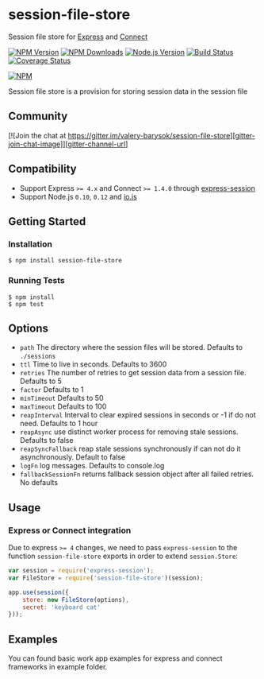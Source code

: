 # session-file-store

Session file store for [Express](http://expressjs.com/) and [Connect](https://github.com/senchalabs/connect)

[![NPM Version][npm-version-image]][npm-url]
[![NPM Downloads][npm-downloads-image]][npm-url]
[![Node.js Version][node-image]][node-url]
[![Build Status][travis-image]][travis-url]
[![Coverage Status][coveralls-image]][coveralls-url]

[![NPM](https://nodei.co/npm/session-file-store.png?downloads=true)][npm-url]

Session file store is a provision for storing session data in the session file

## Community

[![Join the chat at https://gitter.im/valery-barysok/session-file-store][gitter-join-chat-image]][gitter-channel-url]

## Compatibility

* Support Express `>= 4.x` and Connect `>= 1.4.0` through [express-session](https://github.com/expressjs/session)
* Support Node.js `0.10`, `0.12` and [io.js](https://iojs.org)

## Getting Started

### Installation

    $ npm install session-file-store

### Running Tests

    $ npm install
    $ npm test

## Options

  - `path`              The directory where the session files will be stored. Defaults to `./sessions`
  - `ttl`               Time to live in seconds. Defaults to 3600
  - `retries`           The number of retries to get session data from a session file. Defaults to 5
  - `factor`            Defaults to 1
  - `minTimeout`        Defaults to 50
  - `maxTimeout`        Defaults to 100
  - `reapInterval`      Interval to clear expired sessions in seconds or -1 if do not need. Defaults to 1 hour
  - `reapAsync`         use distinct worker process for removing stale sessions. Defaults to false
  - `reapSyncFallback`  reap stale sessions synchronously if can not do it asynchronously. Default to false
  - `logFn`             log messages. Defaults to console.log
  - `fallbackSessionFn` returns fallback session object after all failed retries. No defaults

## Usage

### Express or Connect integration

Due to express `>= 4` changes, we need to pass `express-session` to the function `session-file-store` exports in order to extend `session.Store`:

```js
var session = require('express-session');
var FileStore = require('session-file-store')(session);

app.use(session({
    store: new FileStore(options),
    secret: 'keyboard cat'
}));
```

## Examples

You can found basic work app examples for express and connect frameworks in example folder.

[npm-version-image]: https://img.shields.io/npm/v/session-file-store.svg
[npm-downloads-image]: https://img.shields.io/npm/dm/session-file-store.svg
[npm-url]: https://npmjs.org/package/session-file-store
[travis-image]: https://img.shields.io/travis/valery-barysok/session-file-store/master.svg
[travis-url]: https://travis-ci.org/valery-barysok/session-file-store
[coveralls-image]: https://img.shields.io/coveralls/valery-barysok/session-file-store/master.svg
[coveralls-url]: https://coveralls.io/r/valery-barysok/session-file-store?branch=master
[node-image]: https://img.shields.io/node/v/session-file-store.svg
[node-url]: http://nodejs.org/download/
[gitter-join-chat-image]: https://badges.gitter.im/Join%20Chat.svg
[gitter-channel-url]: https://gitter.im/valery-barysok/session-file-store